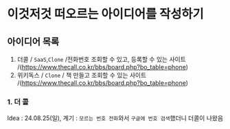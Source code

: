 # 이것저것 떠오르는 아이디어를 작성하기


## 아이디어 목록
1. 더콜 / `SaaS`,`Clone` /전화번호 조회할 수 있고, 등록할 수 있는 사이트 /(https://www.thecall.co.kr/bbs/board.php?bo_table=phone)
2. 위키독스 / `Clone` / 책 만들고 조회할 수 있는 사이트 /(https://www.thecall.co.kr/bbs/board.php?bo_table=phone)


### 1. 더 콜
Idea : 24.08.25(일), 
계기 : `모르는 번호 전화`와서 `구글에 번호 검색`했더니 더콜이 나왔음

